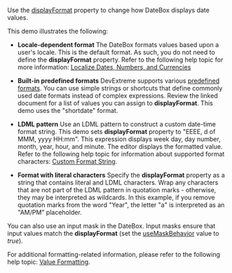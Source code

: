 Use the [displayFormat](/Documentation/ApiReference/UI_Widgets/dxDateBox/Configuration/#displayFormat) property to change how DateBox displays date values. 
<!--split-->

This demo illustrates the following:

- **Locale-dependent format**
The DateBox formats values based upon a user's locale. This is the default format. As such, you do not need to define the **displayFormat** property. Refer to the following help topic for more information: [Localize Dates, Numbers, and Currencies](/Documentation/Guide/Common/Localization/#Localize_Dates_Numbers_and_Currencies)

- **Built-in predefined formats**
DevExtreme supports various [predefined formats](/Documentation/ApiReference/Common/Object_Structures/format/#type). You can use simple strings or shortcuts that define commonly used date formats instead of complex expressions. Review the linked document for a list of values you can assign to **displayFormat**. This demo uses the "shortdate" format.

- **LDML pattern**
Use an LDML pattern to construct a custom date-time format string. This demo sets **displayFormat** property to "EEEE, d of MMM, yyyy HH:mm". This expression displays week day, day number, month, year, hour, and minute. The editor displays the formatted value. Refer to the following help topic for information about supported format characters: [Custom Format String](/Documentation/Guide/Common/Value_Formatting/#Format_Widget_Values/Custom_Format_String).   

- **Format with literal characters**
Specify the **displayFormat** property as a string that contains literal and LDML characters. Wrap any characters that are not part of the LDML pattern in quotation marks - otherwise, they may be interpreted as wildcards. In this example, if you remove quotation marks from the word "Year", the letter "a" is interpreted as an "AM/PM" placeholder.

You can also use an input mask in the DateBox. Input masks ensure that input values match the **displayFormat** (set the [useMaskBehavior](/Documentation/ApiReference/UI_Widgets/dxDateBox/Configuration/#useMaskBehavior) value to *true*).

For additional formatting-related information, please refer to the following help topic: [Value Formatting](/Documentation/Guide/Common/Value_Formatting/).
